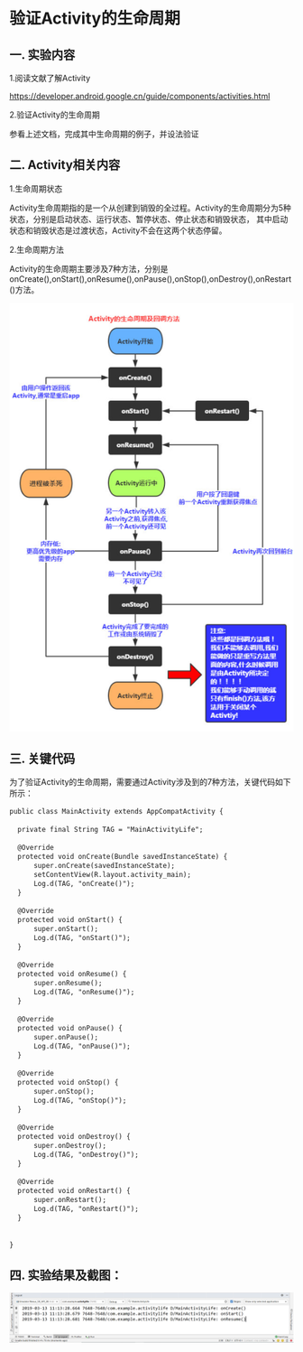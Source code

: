 # 验证Activity的生命周期

## 一. 实验内容

1.阅读文献了解Activity

  https://developer.android.google.cn/guide/components/activities.html

2.验证Activity的生命周期

  参看上述文档，完成其中生命周期的例子，并设法验证

## 二. Activity相关内容
1.生命周期状态

  Activity生命周期指的是一个从创建到销毁的全过程。Activity的生命周期分为5种状态，分别是启动状态、运行状态、暂停状态、停止状态和销毁状态，
  其中启动状态和销毁状态是过渡状态，Activity不会在这两个状态停留。

2.生命周期方法

  Activity的生命周期主要涉及7种方法，分别是onCreate(),onStart(),onResume(),onPause(),onStop(),onDestroy(),onRestart()方法。
  
  ![Image text](https://raw.githubusercontent.com/1045896802/ActivityLife/master/img/1.png)
  
## 三. 关键代码
  
  为了验证Activity的生命周期，需要通过Activity涉及到的7种方法，关键代码如下所示：

    public class MainActivity extends AppCompatActivity {

      private final String TAG = "MainActivityLife";

      @Override
      protected void onCreate(Bundle savedInstanceState) {
          super.onCreate(savedInstanceState);
          setContentView(R.layout.activity_main);
          Log.d(TAG, "onCreate()");
      }

      @Override
      protected void onStart() {
          super.onStart();
          Log.d(TAG, "onStart()");
      }

      @Override
      protected void onResume() {
          super.onResume();
          Log.d(TAG, "onResume()");
      }

      @Override
      protected void onPause() {
          super.onPause();
          Log.d(TAG, "onPause()");
      }

      @Override
      protected void onStop() {
          super.onStop();
          Log.d(TAG, "onStop()");
      }

      @Override
      protected void onDestroy() {
          super.onDestroy();
          Log.d(TAG, "onDestroy()");
      }

      @Override
      protected void onRestart() {
          super.onRestart();
          Log.d(TAG, "onRestart()");
      }


    }

## 四. 实验结果及截图：
![Image text](https://raw.githubusercontent.com/1045896802/ActivityLife/master/img/2.png)
